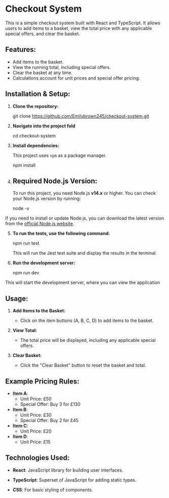 # Checkout System

This is a simple checkout system built with React and TypeScript. It allows users to add items to a basket, view the total price with any applicable special offers, and clear the basket.


## Features:

- Add items to the basket.
- View the running total, including special offers.
- Clear the basket at any time.
- Calculations account for unit prices and special offer pricing.


## Installation & Setup:

1. **Clone the repository:**
    
    git clone https://github.com/Emilybrown245/checkout-system.git
    
2. **Navigate into the project fold**
    
    cd checkout-system
    
3. **Install dependencies:**
    
    This project uses `npm` as a package manager.
    
    npm install
    
4. ## Required Node.js Version:

    To run this project, you need Node.js **v14.x** or higher. You can check your Node.js version by running:

    node -v

If you need to install or update Node.js, you can download the latest version from the [official Node.js website](https://nodejs.org/).

5. **To run the tests, use the following command:**
    
    npm run test
  
    This will run the Jest test suite and display the results in the terminal.

6. **Run the development server:**

    npm run dev

This will start the development server, where you can view the application


## Usage:

1. **Add Items to the Basket:**

    - Click on the item buttons (A, B, C, D) to add items to the basket.

2. **View Total:**

    - The total price will be displayed, including any applicable special offers.

3. **Clear Basket:**

    - Click the "Clear Basket" button to reset the basket and total.


## Example Pricing Rules:

- **Item A**:
    - Unit Price: £50
    - Special Offer: Buy 3 for £130
- **Item B**:
    - Unit Price: £30
    - Special Offer: Buy 2 for £45
- **Item C**:
    - Unit Price: £20
- **Item D**:
    - Unit Price: £15


## Technologies Used:

- **React**: JavaScript library for building user interfaces.

- **TypeScript**: Superset of JavaScript for adding static types.

- **CSS**: For basic styling of components.



